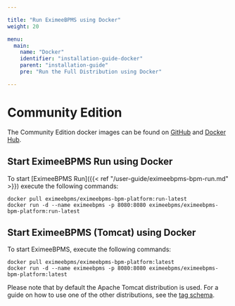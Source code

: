 ```yaml
---

title: "Run EximeeBPMS using Docker"
weight: 20

menu:
  main:
    name: "Docker"
    identifier: "installation-guide-docker"
    parent: "installation-guide"
    pre: "Run the Full Distribution using Docker"

---
```


# Community Edition

The Community Edition docker images can be found on [GitHub](https://github.com/EximeeBPMS/eximeebpms-docker) and [Docker Hub](https://hub.docker.com/r/camunda/camunda-bpm-platform/).

## Start EximeeBPMS Run using Docker

To start [EximeeBPMS Run]({{< ref "/user-guide/eximeebpms-bpm-run.md" >}}) execute the following commands:

```shell
docker pull eximeebpms/eximeebpms-bpm-platform:run-latest
docker run -d --name eximeebpms -p 8080:8080 eximeebpms/eximeebpms-bpm-platform:run-latest
```

## Start EximeeBPMS (Tomcat) using Docker

To start EximeeBPMS, execute the following commands:

```shell
docker pull eximeebpms/eximeebpms-bpm-platform:latest
docker run -d --name eximeebpms -p 8080:8080 eximeebpms/eximeebpms-bpm-platform:latest
```

Please note that by default the Apache Tomcat distribution is used. For a guide on how to use one of the other distributions, see the [tag schema](https://github.com/EximeeBPMS/eximeebpms-docker#supported-tagsreleases).